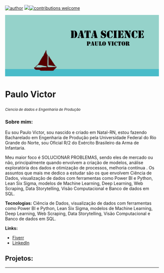 [![author](https://img.shields.io/badge/Autor-carvalhopinheiro-red.svg)](https://www.linkedin.com/in/carvalhopinheiro/) [![](https://img.shields.io/badge/Python-3.9+-blue.svg)](https://www.python.org/downloads/release/python-365/)[![contributions welcome](https://img.shields.io/badge/Contribuição-Bem_vindo-brightgreen.svg?style=flat)](https://github.com/carvalhopinheiro/Ciencia-de-Dados/issues)

<p align="center">
  <img src="banner.png" >
</p>

# Paulo Victor
<sub>*Ciencia de dados e Engenharia de Produção*</sub>

### Sobre mim:
Eu sou Paulo Victor, sou nascido e criado em Natal-RN, estou fazendo Bacharelado em Engenharia de Produção pela Universidade Federal do Rio Grande do Norte, sou Oficial R/2 do Exército Brasileiro da Arma de Infantaria.

Meu maior foco é SOLUCIONAR PROBLEMAS, sendo eles de mercado ou não, principalmente quando envolvem a criação de modelos, análise exploratória dos dados e otimização de processos, melhoria contínua . Os assuntos que mais me dedico a estudar são os que envolvem Ciência de Dados, visualização de dados com ferramentas como Power BI e Python, Lean Six Sigma, modelos de Machine Learning, Deep Learning, Web Scraping, Data Storytelling, Visão Computacional e Banco de dados em SQL.

**Tecnologias:** Ciência de Dados, visualização de dados com ferramentas como Power BI e Python, Lean Six Sigma, modelos de Machine Learning, Deep Learning, Web Scraping, Data Storytelling, Visão Computacional e Banco de dados em SQL.

**Links:**
* [Fiverr](https://bityli.com/jjFfCb)
* [LinkedIn](https://www.linkedin.com/in/paulovictorcp/)


## Projetos:


---

